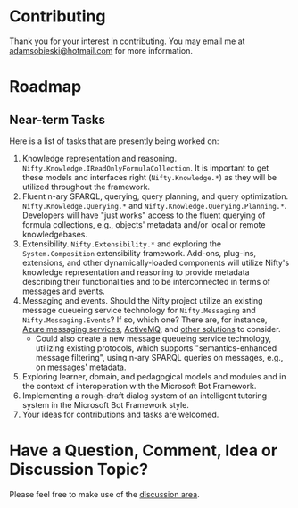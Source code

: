 # Contributing

Thank you for your interest in contributing. You may email me at [adamsobieski@hotmail.com](mailto:adamsobieski@hotmail.com) for more information.

# Roadmap

## Near-term Tasks

Here is a list of tasks that are presently being worked on:

1. Knowledge representation and reasoning. `Nifty.Knowledge.IReadOnlyFormulaCollection`. It is important to get these models and interfaces right (`Nifty.Knowledge.*`) as they will be utilized throughout the framework.
2. Fluent n-ary SPARQL, querying, query planning, and query optimization. `Nifty.Knowledge.Querying.*` and `Nifty.Knowledge.Querying.Planning.*`. Developers will have "just works" access to the fluent querying of formula collections, e.g., objects' metadata and/or local or remote knowledgebases.
3. Extensibility. `Nifty.Extensibility.*` and exploring the `System.Composition` extensibility framework. Add-ons, plug-ins, extensions, and other dynamically-loaded components will utilize Nifty's knowledge representation and reasoning to provide metadata describing their functionalities and to be interconnected in terms of messages and events.
4. Messaging and events. Should the Nifty project utilize an existing message queueing service technology for `Nifty.Messaging` and `Nifty.Messaging.Events`? If so, which one? There are, for instance, [Azure messaging services](https://azure.microsoft.com/en-us/solutions/messaging-services/#products), [ActiveMQ](https://activemq.apache.org/components/nms/), and [other solutions](https://en.wikipedia.org/wiki/Message_queuing_service) to consider.
   - Could also create a new message queueing service technology, utilizing existing protocols, which supports "semantics-enhanced message filtering", using n-ary SPARQL queries on messages, e.g., on messages' metadata.
5. Exploring learner, domain, and pedagogical models and modules and in the context of interoperation with the Microsoft Bot Framework.
6. Implementing a rough-draft dialog system of an intelligent tutoring system in the Microsoft Bot Framework style.
7. Your ideas for contributions and tasks are welcomed.

# Have a Question, Comment, Idea or Discussion Topic?

Please feel free to make use of the [discussion area](https://github.com/AdamSobieski/Nifty/discussions).